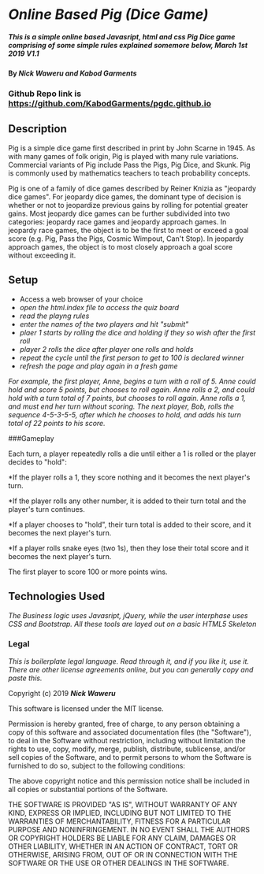 # _Online Based Pig (Dice Game)_

##### _This is a simple online based Javasript, html and css Pig Dice game comprising of some simple rules explained somemore below, March 1st 2019 V1.1_

#### By _**Nick Waweru and Kabod Garments**_

### Github Repo link is https://github.com/KabodGarments/pgdc.github.io

## Description

Pig is a simple dice game first described in print by John Scarne in 1945. As with many games of folk origin, Pig is played with many rule variations. Commercial variants of Pig include Pass the Pigs, Pig Dice, and Skunk. Pig is commonly used by mathematics teachers to teach probability concepts.

Pig is one of a family of dice games described by Reiner Knizia as "jeopardy dice games". For jeopardy dice games, the dominant type of decision is whether or not to jeopardize previous gains by rolling for potential greater gains. Most jeopardy dice games can be further subdivided into two categories: jeopardy race games and jeopardy approach games. In jeopardy race games, the object is to be the first to meet or exceed a goal score (e.g. Pig, Pass the Pigs, Cosmic Wimpout, Can't Stop). In jeopardy approach games, the object is to most closely approach a goal score without exceeding it.

## Setup

* Access a web browser of your choice
* _open the html.index file to access the quiz board_
* _read the playng rules_
* _enter the names of the two players and hit "submit"_
* _plaer 1 starts by rolling the dice and holding if they so wish after the first roll_
* _player 2 rolls the dice after player one rolls and holds_
* _repeat the cycle until the first person to get to 100 is declared winner_
* _refresh the page and play again in a fresh game_

_For example, the first player, Anne, begins a turn with a roll of 5. Anne could hold and score 5 points, but chooses to roll again. Anne rolls a 2, and could hold with a turn total of 7 points, but chooses to roll again. Anne rolls a 1, and must end her turn without scoring. The next player, Bob, rolls the sequence 4-5-3-5-5, after which he chooses to hold, and adds his turn total of 22 points to his score._

###Gameplay

Each turn, a player repeatedly rolls a die until either a 1 is rolled or the player decides to "hold":

*If the player rolls a 1, they score nothing and it becomes the next player's turn.

*If the player rolls any other number, it is added to their turn total and the player's turn continues.

*If a player chooses to "hold", their turn total is added to their score, and it becomes the next player's turn.

*If a player rolls snake eyes (two 1s), then they lose their total score and it becomes the next player's turn.

The first player to score 100 or more points wins.

## Technologies Used

_The  Business logic uses Javasript, jQuery, while the user interphase uses CSS and Bootstrap. All these tools are layed out on a basic HTML5 Skeleton_

### Legal

*This is boilerplate legal language. Read through it, and if you like it, use it. There are other license agreements online, but you can generally copy and paste this.*

Copyright (c) 2019 **_Nick Waweru_**

This software is licensed under the MIT license.

Permission is hereby granted, free of charge, to any person obtaining a copy
of this software and associated documentation files (the "Software"), to deal
in the Software without restriction, including without limitation the rights
to use, copy, modify, merge, publish, distribute, sublicense, and/or sell
copies of the Software, and to permit persons to whom the Software is
furnished to do so, subject to the following conditions:

The above copyright notice and this permission notice shall be included in
all copies or substantial portions of the Software.

THE SOFTWARE IS PROVIDED "AS IS", WITHOUT WARRANTY OF ANY KIND, EXPRESS OR
IMPLIED, INCLUDING BUT NOT LIMITED TO THE WARRANTIES OF MERCHANTABILITY,
FITNESS FOR A PARTICULAR PURPOSE AND NONINFRINGEMENT. IN NO EVENT SHALL THE
AUTHORS OR COPYRIGHT HOLDERS BE LIABLE FOR ANY CLAIM, DAMAGES OR OTHER
LIABILITY, WHETHER IN AN ACTION OF CONTRACT, TORT OR OTHERWISE, ARISING FROM,
OUT OF OR IN CONNECTION WITH THE SOFTWARE OR THE USE OR OTHER DEALINGS IN
THE SOFTWARE.

